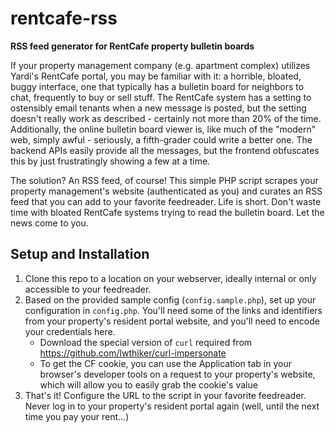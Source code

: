 # rentcafe-rss

**RSS feed generator for RentCafe property bulletin boards**

If your property management company (e.g. apartment complex) utilizes Yardi's RentCafe portal, you may be familiar with it: a horrible, bloated, buggy interface, one that typically has a bulletin board for neighbors to chat, frequently to buy or sell stuff. The RentCafe system has a setting to ostensibly email tenants when a new message is posted, but the setting doesn't really work as described - certainly not more than 20% of the time. Additionally, the online bulletin board viewer is, like much of the "modern" web, simply awful - seriously, a fifth-grader could write a better one. The backend APIs easily provide all the messages, but the frontend obfuscates this by just frustratingly showing a few at a time.

The solution? An RSS feed, of course! This simple PHP script scrapes your property management's website (authenticated as you) and curates an RSS feed that you can add to your favorite feedreader. Life is short. Don't waste time with bloated RentCafe systems trying to read the bulletin board. Let the news come to you.

## Setup and Installation

1. Clone this repo to a location on your webserver, ideally internal or only accessible to your feedreader.
2. Based on the provided sample config (`config.sample.php`), set up your configuration in `config.php`. You'll need some of the links and identifiers from your property's resident portal website, and you'll need to encode your credentials here.
   - Download the special version of `curl` required from https://github.com/lwthiker/curl-impersonate
   - To get the CF cookie, you can use the Application tab in your browser's developer tools on a request to your property's website, which will allow you to easily grab the cookie's value
3. That's it! Configure the URL to the script in your favorite feedreader. Never log in to your property's resident portal again (well, until the next time you pay your rent...)
